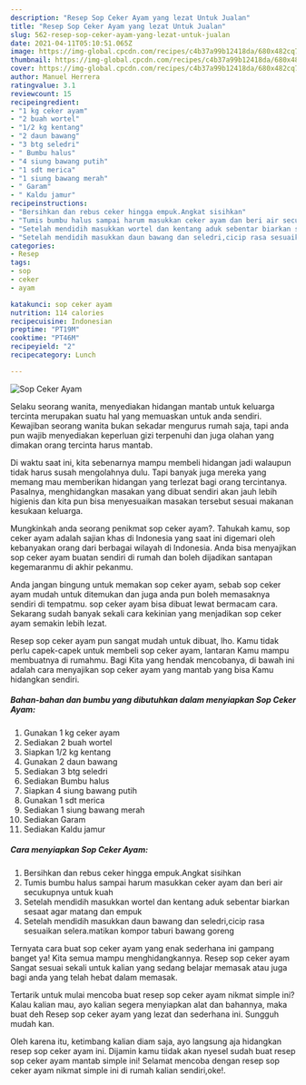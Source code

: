 ```yaml
---
description: "Resep Sop Ceker Ayam yang lezat Untuk Jualan"
title: "Resep Sop Ceker Ayam yang lezat Untuk Jualan"
slug: 562-resep-sop-ceker-ayam-yang-lezat-untuk-jualan
date: 2021-04-11T05:10:51.065Z
image: https://img-global.cpcdn.com/recipes/c4b37a99b12418da/680x482cq70/sop-ceker-ayam-foto-resep-utama.jpg
thumbnail: https://img-global.cpcdn.com/recipes/c4b37a99b12418da/680x482cq70/sop-ceker-ayam-foto-resep-utama.jpg
cover: https://img-global.cpcdn.com/recipes/c4b37a99b12418da/680x482cq70/sop-ceker-ayam-foto-resep-utama.jpg
author: Manuel Herrera
ratingvalue: 3.1
reviewcount: 15
recipeingredient:
- "1 kg ceker ayam"
- "2 buah wortel"
- "1/2 kg kentang"
- "2 daun bawang"
- "3 btg seledri"
- " Bumbu halus"
- "4 siung bawang putih"
- "1 sdt merica"
- "1 siung bawang merah"
- " Garam"
- " Kaldu jamur"
recipeinstructions:
- "Bersihkan dan rebus ceker hingga empuk.Angkat sisihkan"
- "Tumis bumbu halus sampai harum masukkan ceker ayam dan beri air secukupnya untuk kuah"
- "Setelah mendidih masukkan wortel dan kentang aduk sebentar biarkan sesaat agar matang dan empuk"
- "Setelah mendidih masukkan daun bawang dan seledri,cicip rasa sesuaikan selera.matikan kompor taburi bawang goreng"
categories:
- Resep
tags:
- sop
- ceker
- ayam

katakunci: sop ceker ayam 
nutrition: 114 calories
recipecuisine: Indonesian
preptime: "PT19M"
cooktime: "PT46M"
recipeyield: "2"
recipecategory: Lunch

---
```



![Sop Ceker Ayam](https://img-global.cpcdn.com/recipes/c4b37a99b12418da/680x482cq70/sop-ceker-ayam-foto-resep-utama.jpg)

Selaku seorang wanita, menyediakan hidangan mantab untuk keluarga tercinta merupakan suatu hal yang memuaskan untuk anda sendiri. Kewajiban seorang  wanita bukan sekadar mengurus rumah saja, tapi anda pun wajib menyediakan keperluan gizi terpenuhi dan juga olahan yang dimakan orang tercinta harus mantab.

Di waktu  saat ini, kita sebenarnya mampu membeli hidangan jadi walaupun tidak harus susah mengolahnya dulu. Tapi banyak juga mereka yang memang mau memberikan hidangan yang terlezat bagi orang tercintanya. Pasalnya, menghidangkan masakan yang dibuat sendiri akan jauh lebih higienis dan kita pun bisa menyesuaikan masakan tersebut sesuai makanan kesukaan keluarga. 



Mungkinkah anda seorang penikmat sop ceker ayam?. Tahukah kamu, sop ceker ayam adalah sajian khas di Indonesia yang saat ini digemari oleh kebanyakan orang dari berbagai wilayah di Indonesia. Anda bisa menyajikan sop ceker ayam buatan sendiri di rumah dan boleh dijadikan santapan kegemaranmu di akhir pekanmu.

Anda jangan bingung untuk memakan sop ceker ayam, sebab sop ceker ayam mudah untuk ditemukan dan juga anda pun boleh memasaknya sendiri di tempatmu. sop ceker ayam bisa dibuat lewat bermacam cara. Sekarang sudah banyak sekali cara kekinian yang menjadikan sop ceker ayam semakin lebih lezat.

Resep sop ceker ayam pun sangat mudah untuk dibuat, lho. Kamu tidak perlu capek-capek untuk membeli sop ceker ayam, lantaran Kamu mampu membuatnya di rumahmu. Bagi Kita yang hendak mencobanya, di bawah ini adalah cara menyajikan sop ceker ayam yang mantab yang bisa Kamu hidangkan sendiri.

<!--inarticleads1-->

##### Bahan-bahan dan bumbu yang dibutuhkan dalam menyiapkan Sop Ceker Ayam:

1. Gunakan 1 kg ceker ayam
1. Sediakan 2 buah wortel
1. Siapkan 1/2 kg kentang
1. Gunakan 2 daun bawang
1. Sediakan 3 btg seledri
1. Sediakan  Bumbu halus
1. Siapkan 4 siung bawang putih
1. Gunakan 1 sdt merica
1. Sediakan 1 siung bawang merah
1. Sediakan  Garam
1. Sediakan  Kaldu jamur




<!--inarticleads2-->

##### Cara menyiapkan Sop Ceker Ayam:

1. Bersihkan dan rebus ceker hingga empuk.Angkat sisihkan
1. Tumis bumbu halus sampai harum masukkan ceker ayam dan beri air secukupnya untuk kuah
1. Setelah mendidih masukkan wortel dan kentang aduk sebentar biarkan sesaat agar matang dan empuk
1. Setelah mendidih masukkan daun bawang dan seledri,cicip rasa sesuaikan selera.matikan kompor taburi bawang goreng




Ternyata cara buat sop ceker ayam yang enak sederhana ini gampang banget ya! Kita semua mampu menghidangkannya. Resep sop ceker ayam Sangat sesuai sekali untuk kalian yang sedang belajar memasak atau juga bagi anda yang telah hebat dalam memasak.

Tertarik untuk mulai mencoba buat resep sop ceker ayam nikmat simple ini? Kalau kalian mau, ayo kalian segera menyiapkan alat dan bahannya, maka buat deh Resep sop ceker ayam yang lezat dan sederhana ini. Sungguh mudah kan. 

Oleh karena itu, ketimbang kalian diam saja, ayo langsung aja hidangkan resep sop ceker ayam ini. Dijamin kamu tiidak akan nyesel sudah buat resep sop ceker ayam mantab simple ini! Selamat mencoba dengan resep sop ceker ayam nikmat simple ini di rumah kalian sendiri,oke!.

